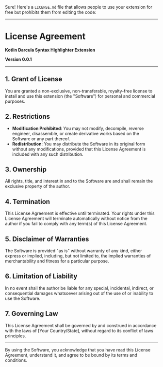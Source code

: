 Sure! Here's a `LICENSE.md` file that allows people to use your extension for free but prohibits them from editing the code:

---

# License Agreement

**Kotlin Darcula Syntax Highlighter Extension**

**Version 0.0.1**

---

## 1. Grant of License

You are granted a non-exclusive, non-transferable, royalty-free license to install and use this extension (the "Software") for personal and commercial purposes.

## 2. Restrictions

- **Modification Prohibited**: You may not modify, decompile, reverse engineer, disassemble, or create derivative works based on the Software or any part thereof.
- **Redistribution**: You may distribute the Software in its original form without any modifications, provided that this License Agreement is included with any such distribution.

## 3. Ownership

All rights, title, and interest in and to the Software are and shall remain the exclusive property of the author.

## 4. Termination

This License Agreement is effective until terminated. Your rights under this License Agreement will terminate automatically without notice from the author if you fail to comply with any term(s) of this License Agreement.

## 5. Disclaimer of Warranties

The Software is provided "as is" without warranty of any kind, either express or implied, including, but not limited to, the implied warranties of merchantability and fitness for a particular purpose.

## 6. Limitation of Liability

In no event shall the author be liable for any special, incidental, indirect, or consequential damages whatsoever arising out of the use of or inability to use the Software.

## 7. Governing Law

This License Agreement shall be governed by and construed in accordance with the laws of [Your Country/State], without regard to its conflict of laws principles.

---

By using the Software, you acknowledge that you have read this License Agreement, understand it, and agree to be bound by its terms and conditions.